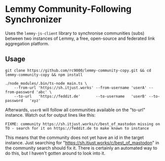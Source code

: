# Lemmy Community-Following Synchronizer

Uses the `lemmy-js-client` library to synchronise communities (subs) between two instances of Lemmy, a free, open-source and federated link aggregation platform. 

## Usage

    git clone https://github.com/rc9000/lemmy-community-copy.git && cd lemmy-community-copy && npm install

    ./node_modules/.bin/ts-node main.ts \
        --from-url 'https://sh.itjust.works' --from-username 'userA' --from-password 'abc' \
        --to-url   'https://feddit.de'       --to-username   'userB' --to-password   'xyz'

Afterwards, `userB` will follow all communities available on the "to-url" instance. Watch out for output lines like this:

    FIXME: community https://sh.itjust.works/c/best_of_mastodon missing on TO - search for it on https://feddit.de to make known to instance

This means that the community does not yet have an id in the target instance. Just searching for "https://sh.itjust.works/c/best_of_mastodon" in the community search should fix it. There is certainly an automated way to do this, but I haven't gotten around to look into it.






